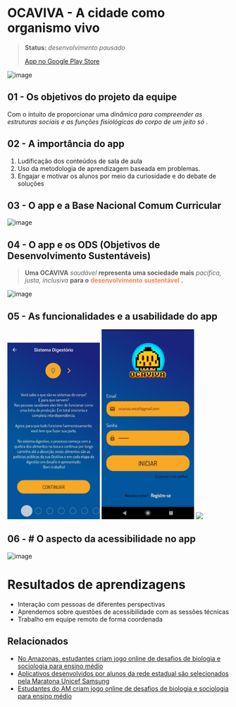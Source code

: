# OCAVIVA - A cidade como organismo vivo

> **Status:** _desenvolvimento pausado_
> 
> [App no Google Play Store](https://play.google.com/store/apps/details?id=com.ocaviva&hl=pt_BR&gl=US)


![image](https://user-images.githubusercontent.com/29235005/112769787-ee6d5e00-8ff0-11eb-80a4-b076b50638a0.png)


## 01 - Os objetivos do projeto da equipe


Com o intuito de proporcionar uma _dinâmica para compreender as_  _estruturas sociais e as funções fisiológicas_  _do corpo de um jeito só_ \.


## 02 - A importância do app

1. Ludificação dos conteúdos de sala de aula
2. Uso da metodologia de aprendizagem baseada em problemas.
3. Engajar e motivar os alunos por meio da curiosidade e do debate de soluções

## 03 - O app e a Base Nacional Comum Curricular

![image](https://user-images.githubusercontent.com/29235005/112769853-5e7be400-8ff1-11eb-976d-d9198e285011.png)

## 04 - O app e os ODS (Objetivos de Desenvolvimento Sustentáveis)


> __Uma OCAVIVA__  _saudável_  __representa uma sociedade mais__  _pacífica\, justa\, inclusiva_  __para o__  <span style="color:#FF7D4D"> __desenvolvimento__ </span>  <span style="color:#FF7D4D"> __sustentável__ </span>  __\.__

![image](https://user-images.githubusercontent.com/29235005/112769867-794e5880-8ff1-11eb-8382-54e118708cb9.png)


## 05 - As funcionalidades e a usabilidade do app

<img src="img\Apresentação Pitch10.gif" width=210px />

<img src="img\Apresentação Pitch11.gif" width=210px />

<img src="img\Apresentação Pitch12.gif" width=210px />

## 06 - # O aspecto da acessibilidade no app

![image](https://user-images.githubusercontent.com/29235005/112769918-d0542d80-8ff1-11eb-9b20-b242427e88ee.png)


# Resultados de aprendizagens

- Interação com pessoas de diferentes perspectivas
- Aprendemos sobre questões de acessibilidade com as sessões técnicas
- Trabalho em equipe remoto de forma coordenada


## Relacionados

- [No Amazonas, estudantes criam jogo online de desafios de biologia e sociologia para ensino médio](https://www.unicef.org/brazil/historias/no-amazonas-estudantes-criam-jogo-online-de-desafios-de-biologia-e-sociologia-para-ensino-medio)
- [Aplicativos desenvolvidos por alunos da rede estadual são selecionados pela Maratona Unicef Samsung](http://www.amazonas.am.gov.br/2020/05/aplicativos-desenvolvidos-por-alunos-da-rede-estadual-sao-selecionados-pela-maratona-unicef-samsung/)
- [Estudantes do AM criam jogo online de desafios de biologia e sociologia para ensino médio](https://www.amazonamazonia.com.br/2020/05/11/estudantes-do-am-criam-jogo-online-de-desafios-de-biologia-e-sociologia-para-ensino-medio/)

